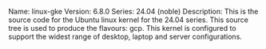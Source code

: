 Name:    linux-gke
Version: 6.8.0
Series:  24.04 (noble)
Description:
    This is the source code for the Ubuntu linux kernel for the 24.04 series. This
    source tree is used to produce the flavours: gcp.
    This kernel is configured to support the widest range of desktop, laptop and
    server configurations.
